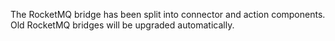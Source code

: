 The RocketMQ bridge has been split into connector and action components. Old RocketMQ bridges will be upgraded automatically.
